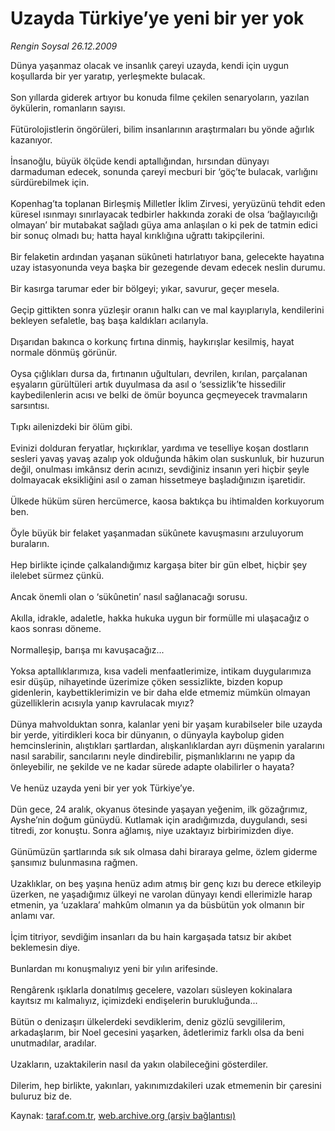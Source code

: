 # Uzayda Türkiye’ye yeni bir yer yok

*Rengin Soysal 26.12.2009*

<div class="yazi">Dünya yaşanmaz olacak ve insanlık çareyi uzayda, kendi için uygun koşullarda bir yer yaratıp, yerleşmekte bulacak. <br/><br/>Son yıllarda giderek artıyor bu konuda filme çekilen senaryoların, yazılan öykülerin, romanların sayısı. <br/><br/>Fütürolojistlerin öngörüleri, bilim insanlarının araştırmaları bu yönde ağırlık kazanıyor. <br/><br/>İnsanoğlu, büyük ölçüde kendi aptallığından, hırsından dünyayı darmaduman edecek, sonunda çareyi mecburi bir ‘göç’te bulacak, varlığını sürdürebilmek için. <br/><br/>Kopenhag’ta toplanan Birleşmiş Milletler İklim Zirvesi, yeryüzünü tehdit eden küresel ısınmayı sınırlayacak tedbirler hakkında zoraki de olsa ‘bağlayıcılığı olmayan’ bir mutabakat sağladı güya ama anlaşılan o ki pek de tatmin edici bir sonuç olmadı bu; hatta hayal kırıklığına uğrattı takipçilerini. <br/><br/>Bir felaketin ardından yaşanan sükûneti hatırlatıyor bana, gelecekte hayatına uzay istasyonunda veya başka bir gezegende devam edecek neslin durumu. <br/><br/>Bir kasırga tarumar eder bir bölgeyi; yıkar, savurur, geçer mesela. <br/><br/>Geçip gittikten sonra yüzleşir oranın halkı can ve mal kayıplarıyla, kendilerini bekleyen sefaletle, baş başa kaldıkları acılarıyla. <br/><br/>Dışarıdan bakınca o korkunç fırtına dinmiş, haykırışlar kesilmiş, hayat normale dönmüş görünür. <br/><br/>Oysa çığlıkları dursa da, fırtınanın uğultuları, devrilen, kırılan, parçalanan eşyaların gürültüleri artık duyulmasa da asıl o ‘sessizlik’te hissedilir kaybedilenlerin acısı ve belki de ömür boyunca geçmeyecek travmaların sarsıntısı. <br/><br/>Tıpkı ailenizdeki bir ölüm gibi. <br/><br/>Evinizi dolduran feryatlar, hıçkırıklar, yardıma ve teselliye koşan dostların sesleri yavaş yavaş azalıp yok olduğunda hâkim olan suskunluk, bir huzurun değil, onulması imkânsız derin acınızı, sevdiğiniz insanın yeri hiçbir şeyle dolmayacak eksikliğini asıl o zaman hissetmeye başladığınızın işaretidir. <br/><br/>Ülkede hüküm süren hercümerce, kaosa baktıkça bu ihtimalden korkuyorum ben. <br/><br/>Öyle büyük bir felaket yaşanmadan sükûnete kavuşmasını arzuluyorum buraların. <br/><br/>Hep birlikte içinde çalkalandığımız kargaşa biter bir gün elbet, hiçbir şey ilelebet sürmez çünkü. <br/><br/>Ancak önemli olan o ‘sükûnetin’ nasıl sağlanacağı sorusu. <br/><br/>Akılla, idrakle, adaletle, hakka hukuka uygun bir formülle mi ulaşacağız o kaos sonrası döneme. <br/><br/>Normalleşip, barışa mı kavuşacağız... <br/><br/>Yoksa aptallıklarımıza, kısa vadeli menfaatlerimize, intikam duygularımıza esir düşüp, nihayetinde üzerimize çöken sessizlikte, bizden kopup gidenlerin, kaybettiklerimizin ve bir daha elde etmemiz mümkün olmayan güzelliklerin acısıyla yanıp kavrulacak mıyız? <br/><br/>Dünya mahvolduktan sonra, kalanlar yeni bir yaşam kurabilseler bile uzayda bir yerde, yitirdikleri koca bir dünyanın, o dünyayla kaybolup giden hemcinslerinin, alıştıkları şartlardan, alışkanlıklardan ayrı düşmenin yaralarını nasıl sarabilir, sancılarını neyle dindirebilir, pişmanlıklarını ne yapıp da önleyebilir, ne şekilde ve ne kadar sürede adapte olabilirler o hayata? <br/><br/>Ve henüz uzayda yeni bir yer yok Türkiye’ye. <br/><br/>Dün gece, 24 aralık, okyanus ötesinde yaşayan yeğenim, ilk gözağrımız, Ayshe’nin doğum günüydü. Kutlamak için aradığımızda, duygulandı, sesi titredi, zor konuştu. Sonra ağlamış, niye uzaktayız birbirimizden diye. <br/><br/>Günümüzün şartlarında sık sık olmasa dahi biraraya gelme, özlem giderme şansımız bulunmasına rağmen. <br/><br/>Uzaklıklar, on beş yaşına henüz adım atmış bir genç kızı bu derece etkileyip üzerken, ne yaşadığımız ülkeyi ne varolan dünyayı kendi ellerimizle harap etmenin, ya ‘uzaklara’ mahkûm olmanın ya da büsbütün yok olmanın bir anlamı var. <br/><br/>İçim titriyor, sevdiğim insanları da bu hain kargaşada tatsız bir akıbet beklemesin diye. <br/><br/>Bunlardan mı konuşmalıyız yeni bir yılın arifesinde. <br/><br/>Rengârenk ışıklarla donatılmış gecelere, vazoları süsleyen kokinalara kayıtsız mı kalmalıyız, içimizdeki endişelerin burukluğunda... <br/><br/>Bütün o denizaşırı ülkelerdeki sevdiklerim, deniz gözlü sevgililerim, arkadaşlarım, bir Noel gecesini yaşarken, âdetlerimiz farklı olsa da beni unutmadılar, aradılar. <br/><br/>Uzakların, uzaktakilerin nasıl da yakın olabileceğini gösterdiler. <br/><br/>Dilerim, hep birlikte, yakınları, yakınımızdakileri uzak etmemenin bir çaresini buluruz biz de.
              </div>

Kaynak: [taraf.com.tr](http://taraf.com.tr:80/makale/9226.htm), [web.archive.org (arşiv bağlantısı)](http://web.archive.org/web/20100316185218/http://taraf.com.tr:80/makale/9226.htm)
